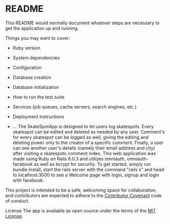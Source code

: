# README

This README would normally document whatever steps are necessary to get the
application up and running.

Things you may want to cover:

* Ruby version

* System dependencies

* Configuration

* Database creation

* Database initialization

* How to run the test suite

* Services (job queues, cache servers, search engines, etc.)

* Deployment instructions

* ...
The SkateSpotApp is designed to let users log skatespots. Every skatespot can be edited and deleted as needed by any user. Comment's for every skatespot can be logged as well, giving the editing and deleting power only to the creator of a specific comment. Finally, a user can see another user's details (namely their email address and city) after visiting a skatespots comment index.
This web application was made using Ruby on Rails 6.0.3 and utilizes omniauth, omniauth-facebook as well as bcrypt for security. To get started, simply run bundle install, start the rails server with the command "rails s" and head to localhost:3000 to see a Welcome page with login, signup and login with facebook. 

This project is intended to be a safe, welcoming space for collaboration, and contributors are expected to adhere to the [Contributor Covenant](https://github.com/dannyd4315/worlds-best-restaurants-cli-gem/blob/master/contributor-covenant.org) code of conduct.

License
The app is available as open source under the terms of the [MIT License](http://opensource.org/licenses/MIT).